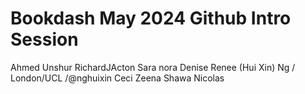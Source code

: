 # Bookdash May 2024 Github Intro Session

Ahmed Unshur
RichardJActon
Sara
nora
Denise
Renee (Hui Xin) Ng / London/UCL /@nghuixin 
Ceci
Zeena Shawa
Nicolas
